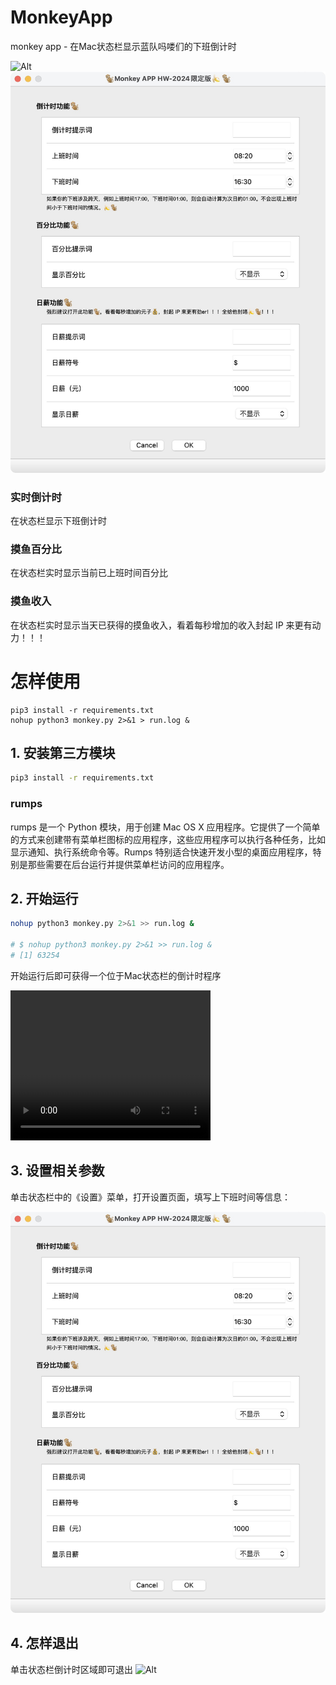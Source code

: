 # MonkeyApp
monkey app - 在Mac状态栏显示蓝队吗喽们的下班倒计时

![Alt](img/0.jpg)
![Alt](img/3.jpg)
### 实时倒计时
在状态栏显示下班倒计时

### 摸鱼百分比
在状态栏实时显示当前已上班时间百分比

### 摸鱼收入
在状态栏实时显示当天已获得的摸鱼收入，看着每秒增加的收入封起 IP 来更有动力！！！

# 怎样使用

```shell
pip3 install -r requirements.txt
nohup python3 monkey.py 2>&1 > run.log &
```

## 1. 安装第三方模块
```bash
pip3 install -r requirements.txt
```

### rumps

rumps 是一个 Python 模块，用于创建 Mac OS X 应用程序。它提供了一个简单的方式来创建带有菜单栏图标的应用程序，这些应用程序可以执行各种任务，比如显示通知、执行系统命令等。Rumps 特别适合快速开发小型的桌面应用程序，特别是那些需要在后台运行并提供菜单栏访问的应用程序。

## 2. 开始运行

```bash
nohup python3 monkey.py 2>&1 >> run.log &

# $ nohup python3 monkey.py 2>&1 >> run.log &
# [1] 63254
```

开始运行后即可获得一个位于Mac状态栏的倒计时程序

<video width="320" height="240" controls>
  <source src="img/1.mp4" type="video/mp4">
</video>

## 3. 设置相关参数

单击状态栏中的《设置》菜单，打开设置页面，填写上下班时间等信息：

![Alt](img/3.jpg)


## 4. 怎样退出
单击状态栏倒计时区域即可退出
![Alt](img/2.jpg)
